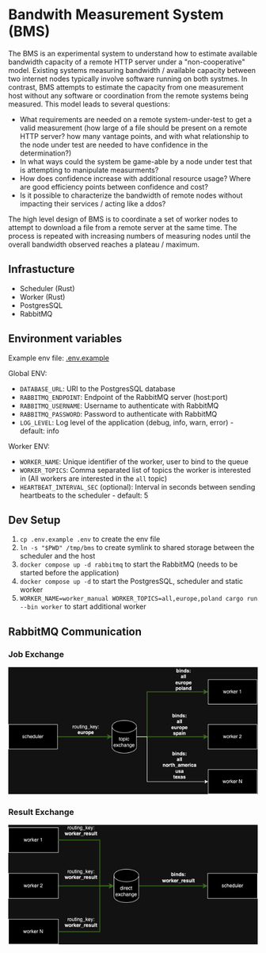 # Bandwith Measurement System (BMS)

The BMS is an experimental system to understand how to estimate available bandwidth capacity of a remote HTTP server under a "non-cooperative" model. Existing systems measuring bandwidth / available capacity between two internet nodes typically involve software running on both systmes. In contrast, BMS attempts to estimate the capacity from one measurement host without any software or coordination from the remote systems being measured. This model leads to several questions:
* What requirements are needed on a remote system-under-test to get a valid measurement (how large of a file should be present on a remote HTTP server? how many vantage points, and with what relationship to the node under test are needed to have confidence in the determination?)
* In what ways could the system be game-able by a node under test that is attempting to manipulate measurments?
* How does confidence increase with additional resource usage? Where are good efficiency points between confidence and cost?
* Is it possible to characterize the bandwidth of remote nodes without impacting their services / acting like a ddos?

The high level design of BMS is to coordinate a set of worker nodes to attempt to download a file from a remote server at the same time. The process is repeated with increasing numbers of measuring nodes until the overall bandwidth observed reaches a plateau / maximum.

## Infrastucture

- Scheduler (Rust)
- Worker (Rust)
- PostgresSQL
- RabbitMQ

## Environment variables

Example env file: [.env.example](./.env.example)

Global ENV:

- `DATABASE_URL`: URI to the PostgresSQL database
- `RABBITMQ_ENDPOINT`: Endpoint of the RabbitMQ server (host:port)
- `RABBITMQ_USERNAME`: Username to authenticate with RabbitMQ
- `RABBITMQ_PASSWORD`: Password to authenticate with RabbitMQ
- `LOG_LEVEL`: Log level of the application (debug, info, warn, error) - default: info

Worker ENV:

- `WORKER_NAME`: Unique identifier of the worker, user to bind to the queue
- `WORKER_TOPICS`: Comma separated list of topics the worker is interested in (All workers are interested in the `all` topic)
- `HEARTBEAT_INTERVAL_SEC` (optional): Interval in seconds between sending heartbeats to the scheduler - default: 5

## Dev Setup

1. `cp .env.example .env` to create the env file
1. `ln -s "$PWD" /tmp/bms` to create symlink to shared storage between the scheduler and the host
1. `docker compose up -d rabbitmq` to start the RabbitMQ (needs to be started before the application)
1. `docker compose up -d` to start the PostgresSQL, scheduler and static worker
1. `WORKER_NAME=worker_manual WORKER_TOPICS=all,europe,poland cargo run --bin worker` to start additional worker

## RabbitMQ Communication

### Job Exchange

![Job Exchange](./docs/bms_queue_job_1.drawio.png)

### Result Exchange

![Result Exchange](./docs/bms_queue_results_1.drawio.png)
